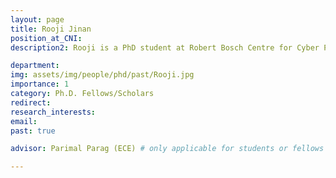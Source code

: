 ```yaml
---
layout: page
title: Rooji Jinan
position_at_CNI:
description2: Rooji is a PhD student at Robert Bosch Centre for Cyber Physical Systems, IISc, working under the guidance of Dr. Parimal Parag, Department of Electrical Communication Engineering, IISc. Rooji received her B.Tech. degree in Electronics and Communication and her M.Tech. in Communication Engineering and Signal Processing from Calicut University, Kerala. Prior to joining IISc, she worked as an Assistant Professor at Christ College of Engineering (affiliated to Kalam Technological University), Kerala during 2016-17. Her broad research interests are in applied probability and her current project focuses on design and analysis of efficient distributed storage and computation systems with the goal of achieving low latency.

department:
img: assets/img/people/phd/past/Rooji.jpg
importance: 1
category: Ph.D. Fellows/Scholars
redirect: 
research_interests: 
email: 
past: true

advisor: Parimal Parag (ECE) # only applicable for students or fellows

---
```



